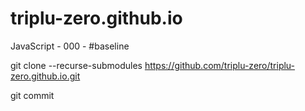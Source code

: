 # triplu-zero.github.io
JavaScript - 000 - #baseline

git clone --recurse-submodules https://github.com/triplu-zero/triplu-zero.github.io.git

git commit

